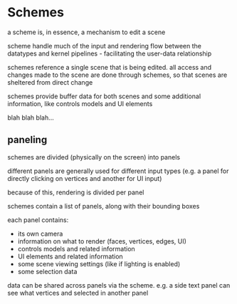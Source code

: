 # Schemes

a scheme is, in essence, a mechanism to edit a scene

scheme handle much of the input and rendering flow between the datatypes and kernel pipelines - facilitating the user-data relationship

schemes reference a single scene that is being edited. all access and changes made to the scene are done through schemes, so that scenes are sheltered from direct change

schemes provide buffer data for both scenes and some additional information, like controls models and UI elements

blah blah blah...

## paneling

schemes are divided (physically on the screen) into panels

different panels are generally used for different input types (e.g. a panel for directly clicking on vertices and another for UI input)

because of this, rendering is divided per panel

schemes contain a list of panels, along with their bounding boxes

each panel contains:
- its own camera
- information on what to render (faces, vertices, edges, UI)
- controls models and related information
- UI elements and related information
- some scene viewing settings (like if lighting is enabled)
- some selection data

data can be shared across panels via the scheme. e.g. a side text panel can see what vertices and selected in another panel